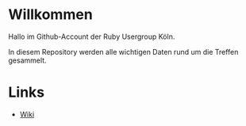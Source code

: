 # Willkommen #

Hallo im Github-Account der Ruby Usergroup Köln.

In diesem Repository werden alle wichtigen Daten rund um die Treffen gesammelt.

# Links #
 
* [Wiki](https://github.com/RuRUG/main/wiki/Willkommen)
